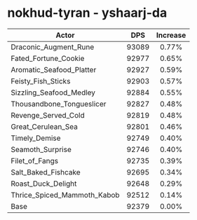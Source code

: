 # nokhud-tyran - yshaarj-da
| Actor | DPS | Increase |
|---|:---:|:---:|
|Draconic_Augment_Rune|93089|0.77%|
|Fated_Fortune_Cookie|92977|0.65%|
|Aromatic_Seafood_Platter|92927|0.59%|
|Feisty_Fish_Sticks|92903|0.57%|
|Sizzling_Seafood_Medley|92884|0.55%|
|Thousandbone_Tongueslicer|92827|0.48%|
|Revenge_Served_Cold|92819|0.48%|
|Great_Cerulean_Sea|92801|0.46%|
|Timely_Demise|92749|0.40%|
|Seamoth_Surprise|92746|0.40%|
|Filet_of_Fangs|92735|0.39%|
|Salt_Baked_Fishcake|92695|0.34%|
|Roast_Duck_Delight|92648|0.29%|
|Thrice_Spiced_Mammoth_Kabob|92512|0.14%|
|Base|92379|0.00%|
